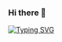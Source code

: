 ### Hi there 👋
[![Typing SVG](https://readme-typing-svg.herokuapp.com?color=%2336BCF7&lines=Eugene+Christiani)](https://git.io/typing-svg)
<!--
**cra3e/cra3e** is a ✨ _special_ ✨ repository because its `README.md` (this file) appears on your GitHub profile.

Here are some ideas to get you started:

- 🔭 I’m currently working on ...
- 🌱 I’m currently learning ...
- 👯 I’m looking to collaborate on ...
- 🤔 I’m looking for help with ...
- 💬 Ask me about ...
- 📫 How to reach me: ...
- 😄 Pronouns: ...
- ⚡ Fun fact: ...
-->
